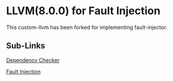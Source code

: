 # LLVM(8.0.0) for Fault Injection

This custom-llvm has been forked for implementing fault-injector.

## Sub-Links

[Dependency Checker](https://github.com/rollrat/runnable-llvm/DependencyChecker.md)

[Fault Injection](https://github.com/rollrat/runnable-llvm/FaultInjector.md)